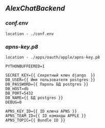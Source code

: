 _**AlexChatBackend**_
------------


### **_conf.env_**
`location - ./conf.env`

### **_apns-key.p8_**
`location - ./apps/oauth/apple/apns-key.p8`


~~~~
PYTHONBUFFEERED=1

SECRET_KEY={{ Секретный ключ django  }}
DB_USER={{ Имя пользователя postgres }}
DB_PASSWORD={{ Пароль БД postgres }}
DB_HOST=db
DB_PORT=5432
DB_NAME={{ БД postgres }}
DEBUG=0

APNS_KEY_ID={{ ID ключа APNS }}
APNS_TEAM_ID={{ ID команды APPLE }}
APNS_TOPIC={{ Bundle ID }}
~~~~